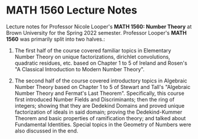 # MATH 1560 Lecture Notes

Lecture notes for Professor Nicole Looper's **MATH 1560: Number Theory** at Brown University for the Spring 2022 semester. Professor Looper's **MATH 1560** was primarily split into two halves.:

1. The first half of the course covered familiar topics in Elementary Number Theory on unique factorizations, dirichlet convolutions, quadratic residues, etc. based on Chapter 1 to 5 of Ireland and Rosen's "A Classical Introduction to Modern Number Theory". 

2. The second half of the course covered introductory topics in Algebraic Number Theory based on Chapter 1 to 5 of Stewart and Tall's "Algebraic Number Theory and Fermat's Last Theorem". Specifically, this course first introduced Number Fields and Discriminants; then the ring of integers; showing that they are Dedekind Domains and proved unique factorization of ideals in said domain; proving the Dedekind-Kummer Theorem and basic properties of ramification theory; and talked about Fundamental Identities. Special topics in the Geometry of Numbers were also discussed in the end.